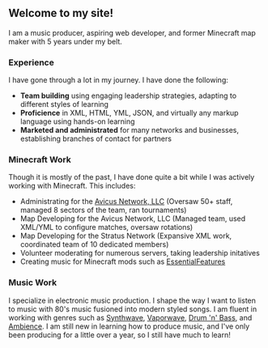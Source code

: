 ## Welcome to my site!

I am a music producer, aspiring web developer, and former Minecraft map maker with 5 years under my belt.

### Experience

I have gone through a lot in my journey. I have done the following:
- **Team building** using engaging leadership strategies, adapting to different styles of learning
- **Proficience** in XML, HTML, YML, JSON, and virtually any markup language using hands-on learning
- **Marketed and administrated** for many networks and businesses, establishing branches of contact for partners

### Minecraft Work

Though it is mostly of the past, I have done quite a bit while I was actively working with Minecraft. This includes:
- Administrating for the [Avicus Network, LLC](https://www.linkedin.com/company/10072740/) (Oversaw 50+ staff, managed 8 sectors of the team, ran tournaments)
- Map Developing for the Avicus Network, LLC (Managed team, used XML/YML to configure matches, oversaw rotations)
- Map Developing for the Stratus Network (Expansive XML work, coordinated team of 10 dedicated members)
- Volunteer moderating for numerous servers, taking leadership initatives
- Creating music for Minecraft mods such as [EssentialFeatures](https://github.com/williambl/EssentialFeatures)

### Music Work

I specialize in electronic music production. I shape the way I want to listen to music with 80's music fusioned into modern styled songs. I am fluent in working with genres such as [Synthwave](https://en.wikipedia.org/wiki/Synthwave_(2000s_genre)), [Vaporwave](https://en.wikipedia.org/wiki/Vaporwave), [Drum 'n' Bass](https://en.wikipedia.org/wiki/Drum_and_bass), and [Ambience](https://en.wikipedia.org/wiki/Ambient_music). I am still new in learning how to produce music, and I've only been producing for a little over a year, so I still have much to learn!


